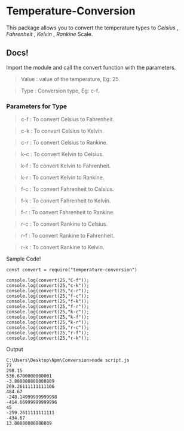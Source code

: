 # **Temperature-Conversion**

This package allows you to convert the temperature
types to _Celsius_ , _Fahrenheit_ , _Kelvin_ , _Rankine_ Scale.

## Docs!

Import the module and call the convert function with the parameters.
> Value : value of the temperature, Eg: 25.

> Type : Conversion type, Eg: c-f.

### Parameters for Type
> c-f : To convert Celsius to Fahrenheit.

> c-k : To convert Celsius to Kelvin.

> c-r : To convert Celsius to Rankine.

> k-c : To convert Kelvin to Celsius.

> k-f : To convert Kelvin to Fahrenheit.

> k-r : To convert Kelvin to Rankine.

> f-c : To convert Fahrenheit to Celsius.

> f-k : To convert Fahrenheit to Kelvin.

> f-r : To convert Fahrenheit to Rankine.

> r-c : To convert Rankine to Celsius.

> r-f : To convert Rankine to Fahrenheit.

> r-k : To convert Rankine to Kelvin.

Sample Code!
```
const convert = require("temperature-conversion")

console.log(convert(25,"C-f"));
console.log(convert(25,"c-k"));
console.log(convert(25,"c-r"));
console.log(convert(25,"f-c"));
console.log(convert(25,"f-k"));
console.log(convert(25,"f-r"));
console.log(convert(25,"k-c"));
console.log(convert(25,"k-f"));
console.log(convert(25,"k-r"));
console.log(convert(25,"r-c"));
console.log(convert(25,"r-f"));
console.log(convert(25,"r-k"));

```
Output
```
C:\Users\Desktop\Npm\Conversion>node script.js
77
298.15
536.6700000000001
-3.888888888888889
269.26111111111106
484.67
-248.14999999999998
-414.66999999999996
45
-259.2611111111111
-434.67
13.88888888888889
```
